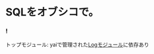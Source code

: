# SQLをオブシコで。

### !

トップモジュール: yaiで管理された[Logモジュール](https://github.com/yaiyaiyank/logging_module)に依存あり
